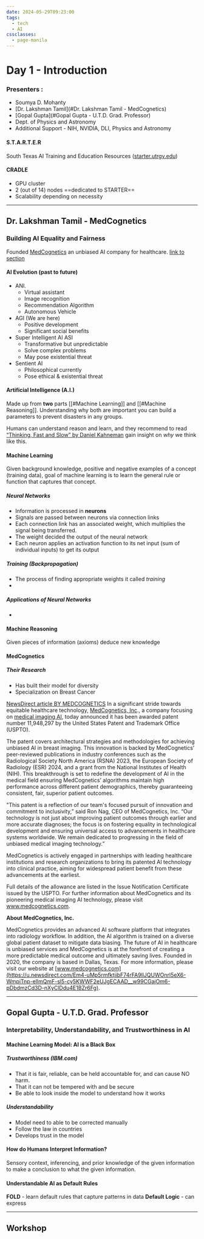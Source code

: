 ```yaml
---
date: 2024-05-29T09:23:00
tags:
  - tech
  - AI
cssclasses:
  - page-manila
---
```

# Day 1 - Introduction
### Presenters : 
- Soumya D. Mohanty
- [Dr. Lakshman Tamil](#Dr. Lakshman Tamil - MedCognetics)
- [Gopal Gupta](#Gopal Gupta - U.T.D. Grad. Professor)
- Dept. of Physics and Astronomy
- Additional Support - NIH, NVIDIA, DLI, Physics and Astronomy

#### S.T.A.R.T.E.R
South Texas AI Training and Education Resources ([starter.utrgv.edu](starter.utrgv.edu))
#### CRADLE
- GPU cluster
- 2 (out of 14) nodes ==dedicated to STARTER==
- Scalability depending on necessity 

---
## Dr. Lakshman Tamil - MedCognetics
### Building AI Equality and Fairness

Founded [MedCognetics](https://www.medcognetics.com) an unbiased AI company for healthcare. [link to section](#MedCognetics)
#### AI Evolution (past to future)
- ANI.
	- Virtual assistant
	- Image recognition
	- Recommendation Algorithm
	- Autonomous Vehicle
- AGI (We are here)
	- Positive development
	- Significant social benefits
- Super Intelligent AI ASI
	- Transformative but unpredictable 
	- Solve complex problems
	- May pose existential threat
- Sentient AI
	- Philosophical currently
	- Pose ethical & existential threat

#### Artificial Intelligence (A.I.)
Made up from **two** parts [[#Machine Learning]] and [[#Machine Reasoning]].  Understanding why both are important you can build a parameters to prevent disasters in any groups. 

Humans can understand reason and learn, and they recommend to read [“Thinking, Fast and Slow” by Daniel Kahneman](https://www.amazon.com/Thinking-Fast-Slow-Daniel-Kahneman/dp/0374533555) gain insight on *why* we think like this. 

#### Machine Learning
Given background knowledge, positive and negative examples of a concept (training data), goal of machine learning is to learn the general rule or function that captures that concept. 

##### Neural Networks
- Information is processed in **neurons**
- Signals are passed between neurons via connection links
- Each connection link has an associated weight, which multiplies the signal being transferred.
- The weight decided the output of the neural network 
- Each neuron applies an activation function to its net input  (sum of individual inputs) to get its output

##### Training (Backpropagation)
- The process of finding appropriate weights it called *training*
- 

##### Applications of Neural Networks
- 
#### Machine Reasoning
Given pieces of information (axioms) deduce new knowledge

#### MedCognetics 
##### Their Research
- Has built their model for diversity
- Specialization on Breast Cancer 

[NewsDirect article BY MEDCOGNETICS](https://newsdirect.com/news/medcognetics-secures-groundbreaking-patent-for-inclusive-unbiased-medical-imaging-ai-technology-in-mammography-844844123)
In a significant stride towards equitable healthcare technology, [MedCognetics, Inc](https://u.newsdirect.com/Em4-uMp5rmfktjibF74rFA9llJQUWOnrl5eX6-WmpiTnp-ellmQmF-sl5-fqM-SllhdnlCYBAgAA__8TDc37jTeNCEPNy1BT7PPFCycaoCXS-Wkzx5M1w)., a company focusing on [medical imaging AI](https://u.newsdirect.com/Em4-uMp5rmfktjibF74rFA9llJQUFFvp6xcUlCYV65UWF5Tk66Xnl-mnZBYVpyYWJWfoFpQm5WQm6xcUZeaV6Kfkl-fl5CemBKSk6RsaWppYGFmaM-SllhdnlCYBAgAA__8_JGbT-JyUQhLB3KHcYGJNHHdrT4sXwpt04utag), today announced it has been awarded patent number 11,948,297 by the United States Patent and Trademark Office (USPTO).

The patent covers architectural strategies and methodologies for achieving unbiased AI in breast imaging. This innovation is backed by MedCognetics’ peer-reviewed publications in industry conferences such as the Radiological Society North America (RSNA) 2023, the European Society of Radiology (ESR) 2024, and a grant from the National Institutes of Health (NIH). This breakthrough is set to redefine the development of AI in the medical field ensuring MedCognetics’ algorithms maintain high performance across different patient demographics, thereby guaranteeing consistent, fair, superior patient outcomes.

"This patent is a reflection of our team's focused pursuit of innovation and commitment to inclusivity,” said Ron Nag, CEO of MedCognetics, Inc. “Our technology is not just about improving patient outcomes through earlier and more accurate diagnoses; the focus is on fostering equality in technological development and ensuring universal access to advancements in healthcare systems worldwide. We remain dedicated to progressing in the field of unbiased medical imaging technology.”

MedCognetics is actively engaged in partnerships with leading healthcare institutions and research organizations to bring its patented AI technology into clinical practice, aiming for widespread patient benefit from these advancements at the earliest.

Full details of the allowance are listed in the Issue Notification Certificate issued by the USPTO. For further information about MedCognetics and its pioneering medical imaging AI technology, please visit www.medcognetics.com.

**About MedCognetics, Inc.**

MedCognetics provides an advanced AI software platform that integrates into radiology workflow. In addition, the AI algorithm is trained on a diverse global patient dataset to mitigate data biasing. The future of AI in healthcare is unbiased services and MedCognetics is at the forefront of creating a more predictable medical outcome and ultimately saving lives. Founded in 2020, the company is based in Dallas, Texas. For more information, please visit our website at [www.medcognetics.com](https://u.newsdirect.com/Em4-uMp5rmfktjibF74rFA9llJQUWOnrl5eX6-WmpiTnp-ellmQmF-sl5-cy5KWWF2eUJgECAAD__w99CGajOm6-pDbdmzCd3D-nXyClDdu4E1BZr6Fg).

---
## Gopal Gupta - U.T.D. Grad. Professor
### Interpretability, Understandability, and Trustworthiness in AI

#### Machine Learning Model: AI is a Black Box
##### Trustworthiness (IBM.com)
- That it is fair, reliable, can be held accountable for, and can cause NO harm.
- That it can not be tempered with and be secure
- Be able to look inside the model to understand how it works
##### Understandability
- Model need to able to be corrected manually
- Follow the law in countries
- Develops trust in the model

#### How do Humans Interpret Information?
Sensory context, inferencing, and prior knowledge of the given information to make a conclusion to what the given information.

#### Understandable AI as Default Rules
**FOLD** - learn default rules that capture patterns in data
**Default Logic** - can express 

---
## Workshop

